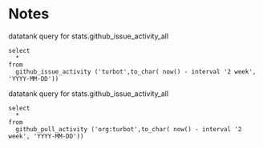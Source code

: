 # Notes

datatank query for stats.github_issue_activity_all

```
select
  *
from
  github_issue_activity ('turbot',to_char( now() - interval '2 week', 'YYYY-MM-DD'))
```

datatank query for stats.github_issue_activity_all

```
select
  *
from
  github_pull_activity ('org:turbot',to_char( now() - interval '2 week', 'YYYY-MM-DD'))
```

